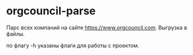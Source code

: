 # orgcouncil-parse
Парс всех компаний на сайте https://www.orgcouncil.com.
Выгрузка в файлы.

по флагу -h указаны флаги для работы с проектом.